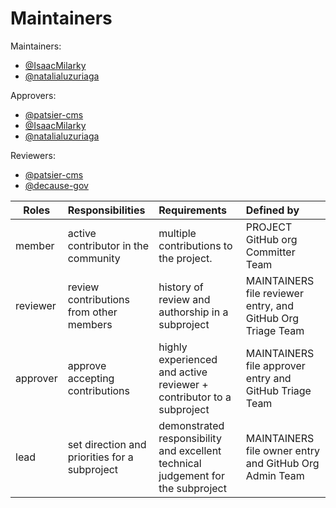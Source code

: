 # Maintainers

Maintainers:

- [@IsaacMilarky](https://github.com/IsaacMilarky)
- [@natalialuzuriaga](https://github.com/natalialuzuriaga)

Approvers:

- [@patsier-cms](https://github.com/patsier-cms)
- [@IsaacMilarky](https://github.com/IsaacMilarky)
- [@natalialuzuriaga](https://github.com/natalialuzuriaga)

Reviewers:

- [@patsier-cms](https://github.com/patsier-cms)
- [@decause-gov](https://github.com/decause-gov)

| Roles        | Responsibilities| Requirements  | Defined by|
| -------------|:---------------|:-------------|:-------------|
| member       | active contributor in the community | multiple contributions to the project. | PROJECT GitHub org Committer Team|
| reviewer     | review contributions from other members | history of review and authorship in a subproject | MAINTAINERS file reviewer entry, and GitHub Org Triage Team|
| approver     | approve accepting contributions | highly experienced and active reviewer + contributor to a subproject  | MAINTAINERS file approver entry and GitHub Triage Team |
| lead         | set direction and priorities for a subproject | demonstrated responsibility and excellent technical judgement for the subproject |  MAINTAINERS file owner entry and GitHub Org Admin Team|
